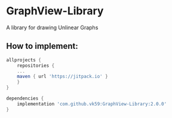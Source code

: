# GraphView-Library
A library for drawing Unlinear Graphs

## How to implement:

```gradle
allprojects {
    repositories {
	...
	maven { url 'https://jitpack.io' }
    }
}
```

```gradle
dependencies {
    implementation 'com.github.vk59:GraphView-Library:2.0.0'
}
```
